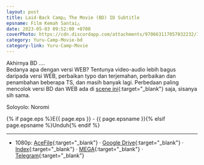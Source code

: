```yaml
---
layout: post
title: Laid-Back Camp△ The Movie (BD) ID Subtitle
epsname: Film Kemah Santai△
date: 2023-05-03 09:52:00 +0700
coverPhoto: https://cdn.discordapp.com/attachments/970663117057032232/1103066426245390386/mpv-shot0248.jpg
category: Yuru-Camp-Movie-bd
category-link: Yuru-Camp-Movie
---
```


Akhirnya BD ....<br>
Bedanya apa dengan versi WEB? Tentunya video-audio lebih bagus daripada versi WEB, perbaikan typo dan terjemahan, perbaikan dan penambahan beberapa TS, dan masih banyak lagi. Perbedaan paling mencolok versi BD dan WEB ada di [scene ini](https://www.facebook.com/a1fansub/posts/pfbid0rUXkzfLz8LGakG5zXR6wLJBNdRksVpVgAXAKsvS1xpr8nLZ4tvp2DWuKJoLSDxx9l){:target="_blank"} saja, sisanya sih sama.

Soloyolo: Noromi

{% if page.eps %}E{{ page.eps }} - {{ page.epsname }}{% elsif page.epsname %}Unduh{% endif %}

---
- 1080p: [AceFile](https://acefile.co/f/98403057){:target="_blank"} &middot; [Google Drive](https://drive.google.com/file/d/1yzYlC0P_aVgyRG9JkIpR3JUmWtl9A1RJ/view?usp=share_link){:target="_blank"} &middot; [Index](https://bit.ly/3NtxEO9){:target="_blank"} &middot; [MEGA](https://mega.nz/file/rJR23DDJ#O-J9WmLdndNp3ZBS_rany9vvP_C54PUjMmpCMFbwkFU){:target="_blank"} &middot; [Telegram](https://t.me/a1fansub/247){:target="_blank"}